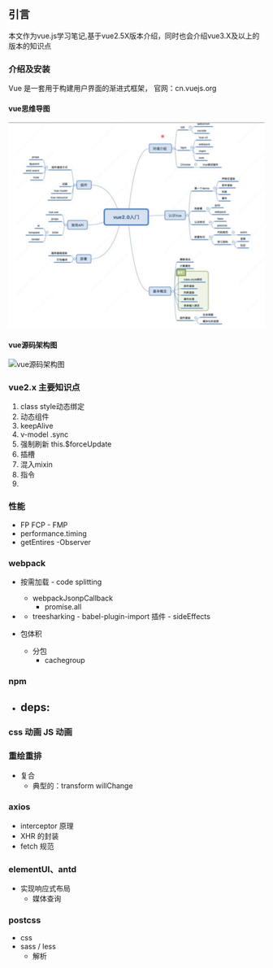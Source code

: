 ## 引言
本文作为vue.js学习笔记,基于vue2.5X版本介绍，同时也会介绍vue3.X及以上的版本的知识点

### 介绍及安装
Vue  是一套用于构建用户界面的渐进式框架，
官网：cn.vuejs.org

#### vue思维导图
![学习vue思维导图](https://github.com/BGround/Web-Front-End-Interview/blob/main/Vue/images/vue.png)

#### vue源码架构图
![vue源码架构图](https://github.com/BGround/Web-Front-End-Interview/blob/main/Vue/images/vue-source-code.png)

### vue2.x 主要知识点
1. class style动态绑定
2. 动态组件
3. keepAlive
4. v-model .sync
5. 强制刷新 this.$forceUpdate
6. 插槽
7. 混入mixin
8. 指令
9. 


### 性能
- FP FCP - FMP
- performance.timing
- getEntires -Observer

### webpack
- 按需加载 - code splitting
    - webpackJsonpCallback
		- promise.all
		
- * treesharking
		- babel-plugin-import 插件
		- sideEffects

- 包体积
	- 分包
		-  cachegroup


### npm
- deps: 
	- 

### css 动画 JS 动画
### 重绘重排
- 复合
	- 典型的：transform willChange 

### axios
- interceptor 原理
- XHR 的封装
- fetch 规范

### elementUI、antd
- 实现响应式布局
	- 媒体查询

### postcss
- css
- sass / less
	- 解析 








